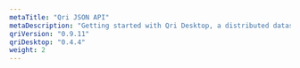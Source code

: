 ```yaml
---
metaTitle: "Qri JSON API"
metaDescription: "Getting started with Qri Desktop, a distributed dataset version control and sharing system"
qriVersion: "0.9.11"
qriDesktop: "0.4.4"
weight: 2
---
```

